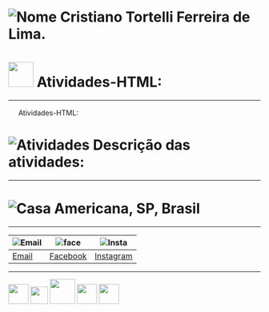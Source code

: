 # ![Nome](http://learncodeonline.in/mascot.png) Cristiano Tortelli Ferreira de Lima.
# <img src="https://cdn.icon-icons.com/icons2/844/PNG/512/HTML5_icon-icons.com_67090.png" width="50" height="50"> Atividades-HTML:

---
<img src="https://www.webcoursesbangkok.com/wp-content/uploads/2015/04/Tick.png" width="16" height="16"> Atividades-HTML:


# ![Atividades](https://hscprojects.com/wp-content/uploads/2017/10/book-16-245565.png) Descrição das atividades:




---

# ![Casa](https://image4.owler.com/logo/town-of-hillsboro-beach_owler_20160227_142008_large.png) Americana, SP, Brasil
 
***
|![Email](http://freedownloadscenter.com/icons/png/32/1670/1670360.png)|![face](https://www.visiblelogic.com/blog/wp-content/uploads/2012/11/facebook_32.png)|![Insta](http://iradex.net/wp-content/uploads/2018/10/instagram-logo.png)|
|------|---------|----------|
|[Email](mailto:hoornettmonster@gmail.com)|[Facebook](https://www.facebook.com/tortellee)|[Instagram](https://www.instagram.com/cristiano.tortellii/)       

---

<img src="https://assets.ubuntu.com/v1/29985a98-ubuntu-logo32.png" width="40" height="40"> <img src="https://upload.wikimedia.org/wikipedia/commons/c/ca/LinkedIn_logo_initials.png" width="35" height="35"> <img src="https://cdn.icon-icons.com/icons2/844/PNG/512/HTML5_icon-icons.com_67090.png" width="50" height="50"> <img src="https://cdn1.iconfinder.com/data/icons/social-media-vol-1-1/24/_github-512.png" width="40" height="40"> <img src="https://upload.wikimedia.org/wikipedia/commons/d/dd/Microsoft_Office_2013_logo.svg" width="40" height="40">
